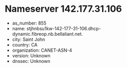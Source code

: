 # Nameserver 142.177.31.106

* as_number: 855
* name: stjhnbsu1kw-142-177-31-106.dhcp-dynamic.fibreop.nb.bellaliant.net.
* city: Saint John
* country: CA
* organization: CANET-ASN-4
* version: Unknown
* dnssec: Unknown
